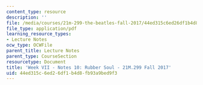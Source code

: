 ```yaml
---
content_type: resource
description: ''
file: /media/courses/21m-299-the-beatles-fall-2017/44ed315c6ed26df1b4d8fb93a9bed9f3_MIT21M_299F17_Notes10.pdf
file_type: application/pdf
learning_resource_types:
- Lecture Notes
ocw_type: OCWFile
parent_title: Lecture Notes
parent_type: CourseSection
resourcetype: Document
title: 'Week VII - Notes 10: Rubber Soul - 21M.299 Fall 2017'
uid: 44ed315c-6ed2-6df1-b4d8-fb93a9bed9f3
---
```

